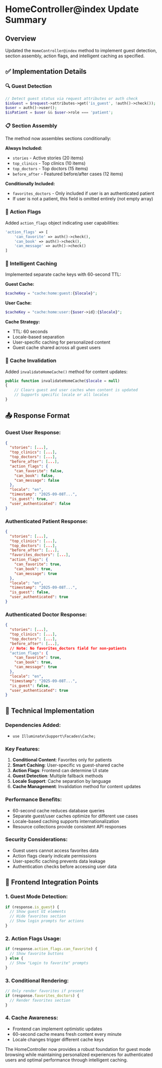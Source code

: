 # HomeController@index Update Summary

## Overview
Updated the `HomeController@index` method to implement guest detection, section assembly, action flags, and intelligent caching as specified.

## ✅ Implementation Details

### 🔍 **Guest Detection**
```php
// Detect guest status via request attributes or auth check
$isGuest = $request->attributes->get('is_guest', !auth()->check());
$user = auth()->user();
$isPatient = $user && $user->role === 'patient';
```

### 📋 **Section Assembly**
The method now assembles sections conditionally:

**Always Included:**
- `stories` - Active stories (20 items)
- `top_clinics` - Top clinics (10 items)  
- `top_doctors` - Top doctors (15 items)
- `before_after` - Featured before/after cases (12 items)

**Conditionally Included:**
- `favorites_doctors` - Only included if user is an authenticated patient
- If user is not a patient, this field is omitted entirely (not empty array)

### 🚀 **Action Flags**
Added `action_flags` object indicating user capabilities:
```php
'action_flags' => [
    'can_favorite' => auth()->check(),
    'can_book' => auth()->check(), 
    'can_message' => auth()->check()
]
```

### 💾 **Intelligent Caching**
Implemented separate cache keys with 60-second TTL:

**Guest Cache:**
```php
$cacheKey = "cache:home:guest:{$locale}";
```

**User Cache:**
```php  
$cacheKey = "cache:home:user:{$user->id}:{$locale}";
```

**Cache Strategy:**
- TTL: 60 seconds
- Locale-based separation
- User-specific caching for personalized content
- Guest cache shared across all guest users

### 🔄 **Cache Invalidation**
Added `invalidateHomeCache()` method for content updates:
```php
public function invalidateHomeCache($locale = null)
{
    // Clears guest and user caches when content is updated
    // Supports specific locale or all locales
}
```

## 📤 **Response Format**

### Guest User Response:
```json
{
  "stories": [...],
  "top_clinics": [...],
  "top_doctors": [...], 
  "before_after": [...],
  "action_flags": {
    "can_favorite": false,
    "can_book": false,
    "can_message": false
  },
  "locale": "en",
  "timestamp": "2025-09-08T...",
  "is_guest": true,
  "user_authenticated": false
}
```

### Authenticated Patient Response:
```json
{
  "stories": [...],
  "top_clinics": [...],
  "top_doctors": [...],
  "before_after": [...],
  "favorites_doctors": [...],
  "action_flags": {
    "can_favorite": true,
    "can_book": true,
    "can_message": true
  },
  "locale": "en", 
  "timestamp": "2025-09-08T...",
  "is_guest": false,
  "user_authenticated": true
}
```

### Authenticated Doctor Response:
```json
{
  "stories": [...],
  "top_clinics": [...],
  "top_doctors": [...],
  "before_after": [...],
  // Note: No favorites_doctors field for non-patients
  "action_flags": {
    "can_favorite": true,
    "can_book": true,
    "can_message": true
  },
  "locale": "en",
  "timestamp": "2025-09-08T...",
  "is_guest": false,
  "user_authenticated": true
}
```

## 🔧 **Technical Implementation**

### Dependencies Added:
- `use Illuminate\Support\Facades\Cache;`

### Key Features:
1. **Conditional Content**: Favorites only for patients
2. **Smart Caching**: User-specific vs guest-shared cache
3. **Action Flags**: Frontend can determine UI state
4. **Guest Detection**: Multiple fallback methods
5. **Locale Support**: Cache separation by language
6. **Cache Management**: Invalidation method for content updates

### Performance Benefits:
- 60-second cache reduces database queries
- Separate guest/user caches optimize for different use cases
- Locale-based caching supports internationalization
- Resource collections provide consistent API responses

### Security Considerations:
- Guest users cannot access favorites data
- Action flags clearly indicate permissions
- User-specific caching prevents data leakage
- Authentication checks before accessing user data

## 🎯 **Frontend Integration Points**

### 1. Guest Mode Detection:
```javascript
if (response.is_guest) {
  // Show guest UI elements
  // Hide favorites section
  // Show login prompts for actions
}
```

### 2. Action Flags Usage:
```javascript
if (response.action_flags.can_favorite) {
  // Show favorite buttons
} else {
  // Show "Login to favorite" prompts
}
```

### 3. Conditional Rendering:
```javascript
// Only render favorites if present
if (response.favorites_doctors) {
  // Render favorites section
}
```

### 4. Cache Awareness:
- Frontend can implement optimistic updates
- 60-second cache means fresh content every minute
- Locale changes trigger different cache keys

The HomeController now provides a robust foundation for guest mode browsing while maintaining personalized experiences for authenticated users and optimal performance through intelligent caching.